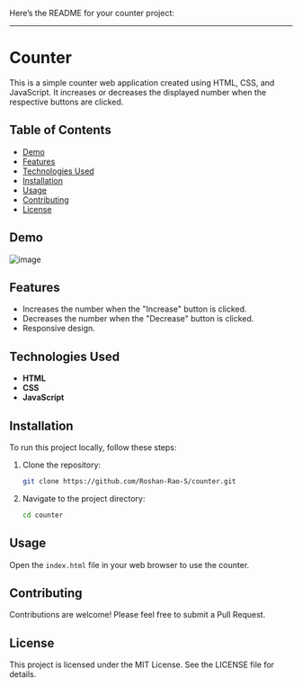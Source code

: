 Here’s the README for your counter project:

---

# Counter

This is a simple counter web application created using HTML, CSS, and JavaScript. It increases or decreases the displayed number when the respective buttons are clicked.

## Table of Contents

- [Demo](#demo)
- [Features](#features)
- [Technologies Used](#technologies-used)
- [Installation](#installation)
- [Usage](#usage)
- [Contributing](#contributing)
- [License](#license)

## Demo

![image](https://github.com/user-attachments/assets/5967eaf6-d2ba-4ccb-95e2-782524567728)


## Features

- Increases the number when the "Increase" button is clicked.
- Decreases the number when the "Decrease" button is clicked.
- Responsive design.

## Technologies Used

- **HTML**
- **CSS**
- **JavaScript**

## Installation

To run this project locally, follow these steps:

1. Clone the repository:
   ```bash
   git clone https://github.com/Roshan-Rao-S/counter.git
   ```

2. Navigate to the project directory:
   ```bash
   cd counter
   ```

## Usage

Open the `index.html` file in your web browser to use the counter.

## Contributing

Contributions are welcome! Please feel free to submit a Pull Request.

## License

This project is licensed under the MIT License. See the LICENSE file for details.
